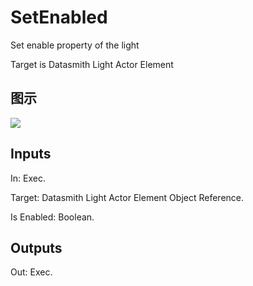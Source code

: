 # SetEnabled

Set enable property of the light

Target is Datasmith Light Actor Element

## 图示

![]($-20221218-18384203.png)

## Inputs

In: Exec.

Target: Datasmith Light Actor Element Object Reference.

Is Enabled: Boolean.  

## Outputs

Out: Exec.

